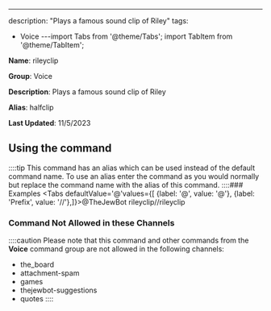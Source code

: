 ---
description: "Plays a famous sound clip of Riley"
tags:
  - Voice
---import Tabs from '@theme/Tabs';
import TabItem from '@theme/TabItem';

**Name**: rileyclip

**Group**: Voice

**Description**: Plays a famous sound clip of Riley

**Alias**: halfclip

**Last Updated**: 11/5/2023

## Using the command



::::tip
This command has an alias which can be used instead of the default command name. To use an alias enter the command as you would normally but replace the command name with the alias of this command.
::::### Examples
<Tabs defaultValue='@'values={[ {label: '@', value: '@'}, {label: 'Prefix', value: '//'},]}><TabItem value='@'>@TheJewBot rileyclip</TabItem><TabItem value='//'>//rileyclip</TabItem></Tabs>

### Command Not Allowed in these Channels
::::caution Please note that this command and other commands from the **Voice** command group are not allowed in the following channels:
- the_board
- attachment-spam
- games
- thejewbot-suggestions
- quotes
::::